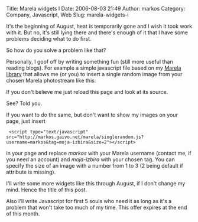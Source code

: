Title: Marela widgets I
Date: 2006-08-03 21:49
Author: markos
Category: Company, Javascript, Web
Slug: marela-widgets-i

It's the beginning of August, heat is temporarily gone and I wish it
took work with it. But no, it's still lying there and there's enough of
it that I have some problems deciding what to do first.

So how do you solve a problem like that?

Personally, I goof off by writing something fun (still more useful than
reading blogs). For example a simple javascript file based on my [Marela
library](http://markos.gaivo.net/code/marela.html "link to Marela Javascript library")
that allows me (or you) to insert a single random image from your chosen
Marela photostream like this:

<p>
<script type="text/javascript" src="http://markos.gaivo.net/marela/singlerandom.js?username=markos&amp;tag=moja-izbira&amp;size=2"></script>
</p>
If you don't believe me just reload this page and look at its source.

See? Told you.

If you want to do the same, but don't want to show my images on your
page, just insert

` <script type="text/javascript" src="http://markos.gaivo.net/marela/singlerandom.js?username=markos&tag=moja-izbira&size=2"></script>`

in your page and replace *markos* with your Marela username (contact me,
if you need an account) and *moja-izbira* with your chosen tag. You can
specify the size of an image with a number from 1 to 3 (2 being default
if attribute is missing).

I'll write some more widgets like this through August, if I don't change
my mind. Hence the title of this post.

Also I'll write Javascript for first 5 souls who need it as long as it's
a problem that won't take too much of my time. This offer expires at the
end of this month.

